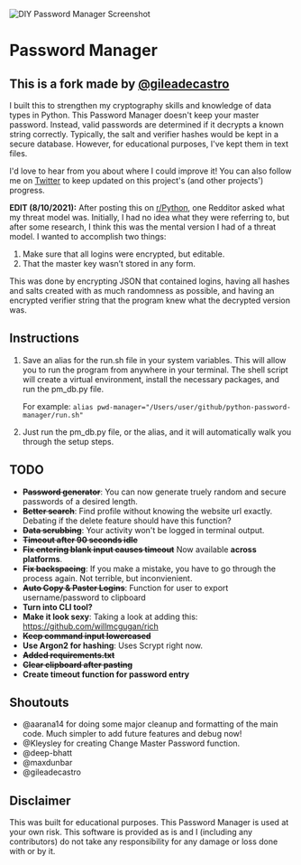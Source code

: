 ![DIY Password Manager Screenshot](banner.png)

# Password Manager
## This is a fork made by [@gileadecastro](https://github.com/gileadecastro)
I built this to strengthen my cryptography skills and knowledge of data types in Python. This Password Manager doesn't keep your master password. Instead, valid passwords are determined if it decrypts a known string correctly. Typically, the salt and verifier hashes would be kept in a secure database. However, for educational purposes, I've kept them in text files. 

I'd love to hear from you about where I could improve it! You can also follow me on [Twitter](https://twitter.com/MarkDMcKinney) to keep updated on this project's (and other projects') progress.

**EDIT (8/10/2021):** After posting this on [r/Python](https://www.reddit.com/r/Python/comments/p22p35/i_made_a_password_manager_for_the_terminal_let_me/), one Redditor asked what my threat model was. Initially, I had no idea what they were referring to, but after some research, I think this was the mental version I had of a threat model. I wanted to accomplish two things:

1. Make sure that all logins were encrypted, but editable.
2. That the master key wasn’t stored in any form.

This was done by encrypting JSON that contained logins, having all hashes and salts created with as much randomness as possible, and having an encrypted verifier string that the program knew what the decrypted version was.

## Instructions
1. Save an alias for the run.sh file in your system variables. This will allow you to run the program from anywhere in your terminal.
The shell script will create a virtual environment, install the necessary packages, and run the pm_db.py file.

    For example: 
    ```alias pwd-manager="/Users/user/github/python-password-manager/run.sh"```

2. Just run the pm_db.py file, or the alias, and it will automatically walk you through the setup steps.

## TODO
- ~~**Password generator**~~: You can now generate truely random and secure passwords of a desired length.
- ~~**Better search**~~: Find profile without knowing the website url exactly. Debating if the delete feature should have this function?
- ~~**Data scrubbing**~~: Your activity won't be logged in terminal output.
- ~~**Timeout after 90 seconds idle**~~
- ~~**Fix entering blank input causes timeout**~~ Now available **across platforms**.
- ~~**Fix backspacing**~~: If you make a mistake, you have to go through the process again. Not terrible, but inconvienient.
- ~~**Auto Copy & Paster Logins**~~: Function for user to export username/password to clipboard
- **Turn into CLI tool?**
- **Make it look sexy**: Taking a look at adding this: https://github.com/willmcgugan/rich
- ~~**Keep command input lowercased**~~
- **Use Argon2 for hashing**: Uses Scrypt right now.
- ~~**Added requirements.txt**~~
- ~~**Clear clipboard after pasting**~~
- **Create timeout function for password entry**

## Shoutouts
- @aarana14 for doing some major cleanup and formatting of the main code. Much simpler to add future features and debug now!
- @Kleysley for creating Change Master Password function.
- @deep-bhatt
- @maxdunbar
- @gileadecastro

## Disclaimer
This was built for educational purposes. This Password Manager is used at your own risk. This software is provided as is and I (including any contributors) do not take any responsibility for any damage or loss done with or by it.
